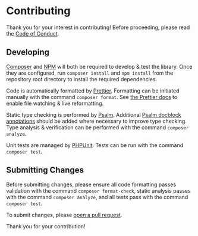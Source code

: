 # Contributing

Thank you for your interest in contributing! Before proceeding, please read the [Code of Conduct](CODE_OF_CONDUCT.md).

## Developing

[Composer](https://getcomposer.org) and [NPM](https://www.npmjs.com) will both be required to develop & test the library. Once they are configured, run `composer install` and `npm install` from the repository root directory to install the required dependencies.

Code is automatically formatted by [Prettier](https://prettier.io). Formatting can be initiated manually with the command `composer format`. See [the Prettier docs](https://prettier.io/docs/en/watching-files.html) to enable file watching & live reformatting.

Static type checking is performed by [Psalm](https://psalm.dev). Additional [Psalm docblock annotations](https://psalm.dev/docs/annotating_code/supported_annotations/) should be added where necessary to improve type checking. Type analysis & verification can be performed with the command `composer analyze`.

Unit tests are managed by [PHPUnit](https://phpunit.de). Tests can be run with the command `composer test`.

## Submitting Changes

Before submitting changes, please ensure all code formatting passes validation with the command `composer format-check`, static analysis passes with the command `composer analyze`, and all tests pass with the command `composer test`.

To submit changes, please [open a pull request](https://docs.github.com/en/github/collaborating-with-pull-requests).

Thank you for your contribution!
